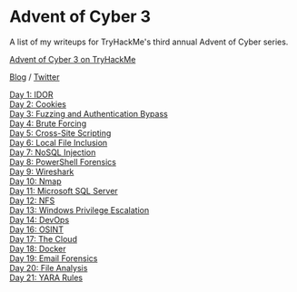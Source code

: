 # Advent of Cyber 3

A list of my writeups for TryHackMe's third annual Advent of Cyber series.

[Advent of Cyber 3 on TryHackMe](https://tryhackme.com/room/adventofcyber3)

[Blog](http://jakec.net) / [Twitter](https://twitter.com/jakeclelandVEVO)

[Day 1: IDOR](readme/day1.md)\
[Day 2: Cookies](readme/day2.md)\
[Day 3: Fuzzing and Authentication Bypass](readme/day3.md)\
[Day 4: Brute Forcing](readme/day4.md)\
[Day 5: Cross-Site Scripting](readme/day5.md)\
[Day 6: Local File Inclusion](readme/day6.md)\
[Day 7: NoSQL Injection](readme/day7.md)\
[Day 8: PowerShell Forensics](readme/day8.md)\
[Day 9: Wireshark](readme/day9.md)\
[Day 10: Nmap](readme/day10.md)\
[Day 11: Microsoft SQL Server](readme/day11.md)\
[Day 12: NFS](aoc3/day12/day12.md)  
[Day 13: Windows Privilege Escalation](aoc3/day13/day13.md)  
[Day 14: DevOps](aoc3/day14/day14.md)  
[Day 16: OSINT](aoc3/day16/day16.md)  
[Day 17: The Cloud](aoc3/day17/day17.md)  
[Day 18: Docker](aoc3/day18/day18.md)  
[Day 19: Email Forensics](aoc3/day19/day19.md)  
[Day 20: File Analysis](aoc3/day20/day20.md)  
[Day 21: YARA Rules](aoc3/day21/day21.md)  
